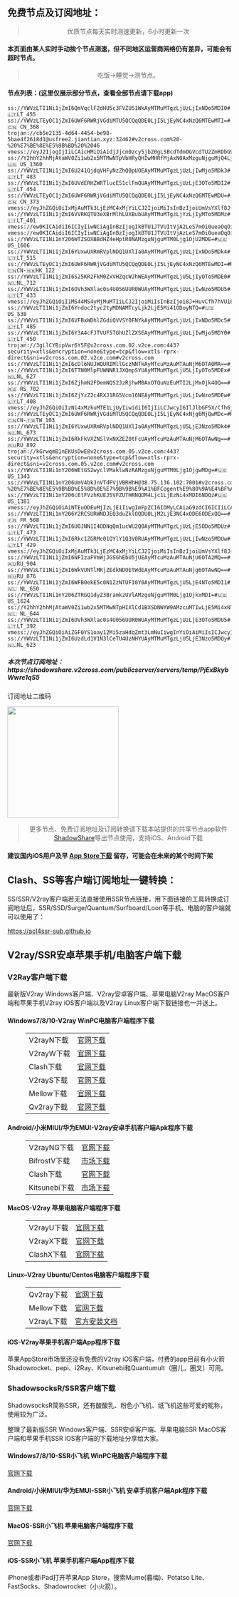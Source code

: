 
<h2>免费节点及订阅地址：</h2>
<blockquote>
<p style="text-align: center;">优质节点每天实时测速更新，6小时更新一次</p>
</blockquote>
<h4>本页面由某人实时手动挨个节点测速，但不同地区运营商网络仍有差异，可能会有超时节点。</h4>
<blockquote>
<p style="text-align: center;">吃饭->睡觉->测节点。</p>
</blockquote>
<h4>节点列表：(这里仅展示部分节点，查看全部节点请下载app)</h4>

```ss://YWVzLTI1Ni1jZmI6d2ZMQzJ5N3J6WnlDbXV5dEAyMTcuMzAuMTAuNjM6OTA5Mw==#🇷🇺RU_867
ss://YWVzLTI1Ni1jZmI6QmVqclF2dHU5c3FVZU51WkAyMTMuMTgzLjUzLjIxNDo5MDI0#🇱🇹LT_455
ss://YWVzLTEyOC1jZmI6UWF6RWRjVGdiMTU5QCQqQDE0LjI5LjEyNC4xNzQ6MTEwMTI=#🇨🇳 CN_368
trojan://cb5e2135-4d64-4454-be98-5bae4f2618d1@usfree2.jiantian.xyz:32462#v2cross.com%20-%20%E7%BE%8E%E5%9B%BD%20%2046
vmess://eyJ2IjogIjIiLCAicHMiOiAidjJjcm9zcy5jb20gLSBcdTdmOGVcdTU2ZmRDbG91ZEZsYXJlXHU1MTZjXHU1M2Y4Q0ROXHU4MjgyXHU3MGI5IDQxIiwgImFkZCI6ICJ2MTE2LnYyZG5zLmJhciIsICJwb3J0IjogIjgwIiwgInR5cGUiOiAibm9uZSIsICJpZCI6ICJjOTdjZjQ2ZS0xNTU0LTM2Y2ItOGIzNi1jMzU1NmI4ODNkYzQiLCAiYWlkIjogIjAiLCAibmV0IjogIndzIiwgInBhdGgiOiAiL3YxMTYtRHRvRXdBRVgiLCAiaG9zdCI6ICJ2MTE2LnYyZG5zLmJhciIsICJ0bHMiOiAiIn0=
ss://Y2hhY2hhMjAtaWV0Zi1wb2x5MTMwNTpVbHRyQHIwMHRfMjAxN0AxMzguNjguMjQ4LjEzMDo4MTE=#🇺🇸 US_1360
ss://YWVzLTI1Ni1jZmI6U241QjdqVHFyNzZhQ0pUOEAyMTMuMTgzLjUzLjIwMjo5MDk3#🇱🇹LT_483
ss://YWVzLTI1Ni1jZmI6UVdERHZWRTlucE51clFmQUAyMTMuMTgzLjUzLjE3OTo5MDI2#🇱🇹LT_454
ss://YWVzLTEyOC1jZmI6UWF6RWRjVGdiMTU5QCQqQDE0LjI5LjEyNC4xNzQ6MTEwMDU=#🇨🇳 CN_373
vmess://eyJhZGQiOiIxMjAuMTk3LjEzMC4xMjYiLCJ2IjoiMiIsInBzIjoiUmVsYXlf8J+HqPCfh7NDTi3wn4et8J+HsEhLXzE0MyIsInBvcnQiOjEzMDAyLCJpZCI6IjIxZGNiZWM4LWVlZTgtM2QyMC04MmI2LWY4YzE2ZmU2ZGM4ZCIsImFpZCI6IjAiLCJuZXQiOiJ0Y3AiLCJ0eXBlIjoiIiwiaG9zdCI6IiIsInBhdGgiOiIvIiwidGxzIjoiIn0=
ss://YWVzLTI1Ni1jZmI6VVRKQTU3eXBrMlhLUXBubUAyMTMuMTgzLjYzLjIyMTo5MDMz#🇱🇹LT_401
vmess://ew0KICAidiI6ICIyIiwNCiAgInBzIjogIkBTU1JTVUItVjA2LeS7mOi0ueaOqOiNkDp2MmNyb3NzLmNvbSIsDQogICJhZGQiOiAiMTIwLjIzMy43LjIyMSIsDQogICJwb3J0IjogIjMyMDA0IiwNCiAgImlkIjogIjY3YzUwZjZhLTgxNmQtMzU1NS04OWI0LTE5ZGQyOTYwOGY4YiIsDQogICJhaWQiOiAiMCIsDQogICJzY3kiOiAiYXV0byIsDQogICJuZXQiOiAidGNwIiwNCiAgInR5cGUiOiAibm9uZSIsDQogICJob3N0IjogImJhaS1waWFvLXdhbmctemhlMTAuOTg4NDgueHl6IiwNCiAgInBhdGgiOiAiLyIsDQogICJ0bHMiOiAiIiwNCiAgInNuaSI6ICIiLA0KICAiYWxwbiI6ICIiDQp9
vmess://ew0KICAidiI6ICIyIiwNCiAgInBzIjogIkBTU1JTVUItVjAzLeS7mOi0ueaOqOiNkDp2MmNyb3NzLmNvbSIsDQogICJhZGQiOiAiMTQxLjk0LjE0MS4yMCIsDQogICJwb3J0IjogIjgwIiwNCiAgImlkIjogImUyMGQ0YjQ5LTA2ZTQtNDkyMy1hZTg1LWIyZTc4MzQ0YjYwMyIsDQogICJhaWQiOiAiMCIsDQogICJzY3kiOiAiYXV0byIsDQogICJuZXQiOiAid3MiLA0KICAidHlwZSI6ICJub25lIiwNCiAgImhvc3QiOiAidG1zLmRpbmd0YWxrLmNvbSIsDQogICJwYXRoIjogIi8iLA0KICAidGxzIjogIiIsDQogICJzbmkiOiAiIiwNCiAgImFscG4iOiAiIg0KfQ==
ss://YWVzLTI1Ni1nY206WTZSOXBBdHZ4eHptR0NAMzguNjguMTM0Ljg1OjU2MDE=#🇺🇸US_1606
ss://YWVzLTI1Ni1jZmI6YUxwUXRmRVplNDQ1UXlIa0AyMTMuMTgzLjUzLjIxNDo5MDk4#🇱🇹LT_515
ss://YWVzLTEyOC1jZmI6UWF6RWRjVGdiMTU5QCQqQDE0LjI5LjEyNC4xNzQ6MTEwMDI=#Relay_🇨🇳CN-🇭🇰HK_122
ss://YWVzLTI1Ni1jZmI6S25KR2FkM0ZxVHZqcWJhWEAyMTMuMTgzLjU5LjIyOTo5MDE0#🇳🇱NL_712
ss://YWVzLTI1Ni1jZmI6OVh3WXlac0s4U056UUR0WUAyMTMuMTgzLjUzLjIwNzo5MDU5#🇱🇹LT_433
vmess://eyJhZGQiOiI1MS44MS4yMjMuMTIiLCJ2IjoiMiIsInBzIjoi8J+HuvCfh7hVU18xNzk1IiwicG9ydCI6NDQzLCJpZCI6ImMwMTU2NDUxLTRlZmItNDVlMi04NGZjLThkMzE1YzQ2NTBkYiIsImFpZCI6IjMyIiwibmV0IjoidGNwIiwidHlwZSI6IiIsImhvc3QiOiIiLCJwYXRoIjoiLyIsInRscyI6IiJ9
ss://YWVzLTI1Ni1jZmI6Yndoc2tyc2tyMDNAMTcyLjk2LjE5Mi41ODoyNTQ=#🇺🇸US_538
ss://YWVzLTI1Ni1jZmI6VFBxWDhlZGdiQVVSY0FNYkAyMTMuMTgzLjUzLjIxNDo5MDc5#🇱🇹LT_485
ss://YWVzLTI1Ni1jZmI6Y3A4cFJTVUF5TGhUZlZXSEAyMTMuMTgzLjUzLjIwMjo5MDY0#🇱🇹LT_450
trojan://3gLlCYBipVwr6Y5F@v2cross.com.02.v2ce.com:443?security=xtls&encryption=none&type=tcp&flow=xtls-rprx-direct&sni=v2cross.com.02.v2ce.com#v2cross.com
ss://YWVzLTI1Ni1jZmI6cDl6NUJWQURIMllGczNNTkAyMTcuMzAuMTAuNjM6OTA0MA==#_07
ss://YWVzLTI1Ni1jZmI6TTN0MlpFUWNNR1JXQmpSYUAyMTMuMTgzLjU5LjIyOTo5MDEx#🇳🇱NL_627
ss://YWVzLTI1Ni1jZmI6ZjhmN2FDemNQS2JzRjhwM0AxOTQuNzEuMTI2LjMxOjk4OQ==#🇷🇸 RS_702
ss://YWVzLTI1Ni1jZmI6ZjYzZ2c4RXJ1RG5Vcm16NEAyMTMuMTgzLjUzLjIwNzo5MDEw#🇱🇹LT_408
vmess://eyJhZGQiOiIzNi4xMzkuMTE1LjUyIiwidiI6IjIiLCJwcyI6IlJlbGF5X/Cfh6jwn4ezQ04t8J+HrfCfh7BIS18zOCIsInBvcnQiOjExMzAxLCJpZCI6IjIxZGNiZWM4LWVlZTgtM2QyMC04MmI2LWY4YzE2ZmU2ZGM4ZCIsImFpZCI6IjAiLCJuZXQiOiJ0Y3AiLCJ0eXBlIjoiIiwiaG9zdCI6ImF3ZWlrZWppLVlvdVR1YmUiLCJwYXRoIjoiL2hscy9jY3R2NXBoZC5tM3U4IiwidGxzIjoiIn0=
ss://YWVzLTEyOC1jZmI6UWF6RWRjVGdiMTU5QCQqQDE0LjI5LjEyNC4xNjg6MjQwMDc=#Relay_🇨🇳CN-🇹🇼TW_103
ss://YWVzLTI1Ni1jZmI6YUxwUXRmRVplNDQ1UXlIa0AyMTMuMTgzLjU5LjE3Nzo5MDk4#🇳🇱NL_673
ss://YWVzLTI1Ni1jZmI6RkFkVXZNSlVxNXZEZ0tFcUAyMTcuMzAuMTAuNjM6OTAwNg==#🇷🇺RU_892
trojan://kGrwqmB1nEKUsDwE@v2cross.com.05.v2ce.com:443?security=xtls&encryption=none&type=tcp&flow=xtls-rprx-direct&sni=v2cross.com.05.v2ce.com#v2cross.com
ss://YWVzLTI1Ni1nY206WEtGS2wyclVMaklwNzRAMzguNjguMTM0Ljg1OjgwMDg=#🇺🇸US_1343
ss://YWVzLTI1Ni1nY206UmV4bkJnVTdFVjVBRHhH@38.75.136.102:7001#v2cross.com%20-%20%E7%BE%8E%E5%9B%BD%E5%8D%8E%E7%9B%9B%E9%A1%BFCogent%E9%80%9A%E4%BF%A1%E5%85%AC%E5%8F%B8%2014
ss://YWVzLTI1Ni1nY206cEtFVzhKUEJ5VFZUTHRNQDM4Ljc1LjEzNi4xMDI6NDQz#🇺🇸 US_1381
vmess://eyJhZGQiOiAiNTEuODEuMjIzLjE1IiwgImFpZCI6IDMyLCAiaG9zdCI6ICIiLCAiaWQiOiAiYzAxNTY0NTEtNGVmYi00NWUyLTg0ZmMtOGQzMTVjNDY1MGRiIiwgIm5ldCI6ICJ0Y3AiLCAicGF0aCI6ICIiLCAicG9ydCI6IDQ0MywgInBzIjogInYyY3Jvc3MuY29tIC0gXHU3ZjhlXHU1NmZkXHU1ZjE3XHU1NDA5XHU1YzNjXHU0ZTlhXHU1ZGRlXHU2NTg3XHU3Mjc5XHU1YzcxXHU1MTljXHU1NzNhT1ZIXHU2NTcwXHU2MzZlXHU0ZTJkXHU1ZmMzIDYiLCAidGxzIjogIiIsICJ0eXBlIjogImF1dG8iLCAic2tpcC1jZXJ0LXZlcmlmeSI6IHRydWUsICJzbmkiOiAiIn0=
ss://YWVzLTI1Ni1nY206Y2RCSURWNDJEQ3duZklOQDU0LjM2LjE3NC4xODE6ODExOQ==#🇫🇷 FR_508
ss://YWVzLTI1Ni1jZmI6U0JNN1I4ODNqQm1ucWU2Q0AyMTMuMTgzLjUzLjE5ODo5MDUz#🇱🇹LT_473
ss://YWVzLTI1Ni1jZmI6Rkc1ZGRMc01QYlY1Q3V0RUAyMTMuMTgzLjUzLjIwNzo5MDUw#🇱🇹LT_429
vmess://eyJhZGQiOiIxMjAuMTk3LjEzMC4xMjYiLCJ2IjoiMiIsInBzIjoiUmVsYXlf8J+HqPCfh7NDTi3wn4e68J+HuFVTXzE0NSIsInBvcnQiOjEzMDA2LCJpZCI6IjIxZGNiZWM4LWVlZTgtM2QyMC04MmI2LWY4YzE2ZmU2ZGM4ZCIsImFpZCI6IjAiLCJuZXQiOiJ0Y3AiLCJ0eXBlIjoiIiwiaG9zdCI6IiIsInBhdGgiOiIvIiwidGxzIjoiIn0=
ss://YWVzLTI1Ni1jZmI6NFIzaFVmWjJGSGhEbU5jUEAyMTcuMzAuMTAuNjU6OTA2MQ==#🇷🇺RU_904
ss://YWVzLTI1Ni1jZmI6WkVUNTlMRjZEdkNDOEtWdEAyMTcuMzAuMTAuNjg6OTAwNQ==#🇷🇺RU_876
ss://YWVzLTI1Ni1jZmI6WFB0ekE5c0N1ZzNTUFI0Y0AyMTMuMTgzLjU5LjE4NTo5MDI1#🇳🇱 NL_650
ss://YWVzLTI1Ni1nY206ZTRGQ1dyZ3BramkzUVlAMzguNjguMTM0Ljg1OjkxMDI=#🇺🇸US_1624
ss://Y2hhY2hhMjAtaWV0Zi1wb2x5MTMwNTpHIXlCd1BXSDNWYW9AMzcuMTIwLjE5Mi4xNTg6ODAx#🇳🇱 NL_644
ss://YWVzLTI1Ni1jZmI6OVh3WXlac0s4U056UUR0WUAyMTMuMTgzLjUzLjE3OTo5MDU5#🇱🇹LT_392
vmess://eyJhZGQiOiAiZGF0YS1oay12Mi5zaHdqZmt3LmNuIiwgInYiOiAiMiIsICJwcyI6ICJ2MmNyb3NzLmNvbSAtIFx1NWU3Zlx1NGUxY1x1NzcwMVx1NGY1Ylx1NWM3MVx1NWUwMlx1NzlmYlx1NTJhOCA1MyIsICJwb3J0IjogNTAyMDUsICJpZCI6ICJiMTQ3OGUyNC00OTE2LTNhYmUtOGYxNy0xNTkzMTAxMmVjYmUiLCAiYWlkIjogIjEiLCAibmV0IjogIndzIiwgInR5cGUiOiAiIiwgImhvc3QiOiAiZGF0YS1oay12Mi5zaHdqZmt3LmNuIiwgInBhdGgiOiAiL2hscy9jY3R2NXBoZC5tM3U4IiwgInRscyI6ICIifQ==
ss://YWVzLTI1Ni1jZmI6UzdLd1V1N3lCeTU4UzNHYUAyMTMuMTgzLjU5LjE3Nzo5MDQy#🇳🇱NL_623
```
<h5>本次节点订阅地址：https://shadowshare.v2cross.com/publicserver/servers/temp/PjExBkybWwre1qS5</h5>
<p>订阅地址二维码</p>
<img src='http://shadowshare.v2cross.com/qrcode.png' width=250 height=250>
<blockquote style='text-align: center;'>更多节点、免费订阅地址及订阅转换请下载本站提供的共享节点app软件<a href='https://shadowshare.v2cross.com'>ShadowShare</a>导出节点使用，支持iOS、Android下载</blockquote>
<h4>建议国内iOS用户及早 <a href='https://apps.apple.com/cn/app/shadowshare/id1612647259'>App Store下载</a> 留存，可能会在未来的某个时间下架</h4>

<div class="nv-content-wrap entry-content">
<h2>Clash、SS等客户端订阅地址一键转换：</h2>
<p>SS/SSR/V2ray客户端若无法直接使用SSR节点链接，用下面链接的工具转换成订阅地址后，SSR/SSD/Surge/Quantum/Surfboard/Loon等手机、电脑的客户端就可以使用了：</p>
<p><a href="https://acl4ssr-sub.github.io" target="_blank" rel="noreferrer noopener nofollow">https://acl4ssr-sub.github.io</a></p>
<h2>V2ray/SSR安卓苹果手机/电脑客户端下载</h2>
<h3>V2Ray客户端下载</h3>
<p>最新版V2ray Windows客户端、V2ray安卓客户端、苹果电脑V2ray MacOS客户端和苹果手机V2ray iOS客户端以及V2ray Linux客户端下载链接也一并送上。</p>
<h4>Windows7/8/10-<strong>V2ray WinPC电脑客户端</strong>程序下载</h4>
<figure class="wp-block-table alignwide is-style-stripes"><table><tbody><tr><td>V2rayN下载</td><td><a href="https://github.com/2dust/v2rayN/releases" target="_blank" rel="noreferrer noopener">官网下载</a></td></tr><tr><td>V2rayW下载</td><td><a href="https://github.com/Cenmrev/V2RayW/releases" target="_blank" rel="noreferrer noopener">官网下载</a></td></tr><tr><td>Clash下载</td><td><a href="https://github.com/Fndroid/clash_for_windows_pkg/releases" target="_blank" rel="noreferrer noopener">官网下载</a></td></tr><tr><td>V2rayS下载</td><td><a href="https://github.com/Shinlor/V2RayS/releases" target="_blank" rel="noreferrer noopener">官网下载</a></td></tr><tr><td>Mellow下载</td><td><a href="https://github.com/mellow-io/mellow/releases" target="_blank" rel="noreferrer noopener">官网下载</a></td></tr><tr><td>Qv2ray下载</td><td><a href="https://github.com/Qv2ray/Qv2ray" target="_blank" rel="noreferrer noopener">官网下载</a></td></tr></tbody></table></figure>
<h4><strong>Android/小米MIUI/华为EMUI-V2ray安卓手机客户端</strong>Apk程序下载</h4>
<figure class="wp-block-table alignwide is-style-stripes"><table><tbody><tr><td>V2rayNG下载</td><td><a href="https://github.com/2dust/v2rayNG/releases" target="_blank" rel="noreferrer noopener">官网下载</a></td></tr><tr><td>BifrostV下载</td><td><a rel="noreferrer noopener" href="https://www.appsapk.com/downloading/latest/com.github.dawndiy.bifrostv-0.6.8.apk" target="_blank">市场下载</a></td></tr><tr><td>Clash下载</td><td><a href="https://github.com/Kr328/ClashForAndroid/releases" target="_blank" rel="noreferrer noopener">官网下载</a></td></tr><tr><td>Kitsunebi下载</td><td><a rel="noreferrer noopener" href="https://apkpure.com/kitsunebi/fun.kitsunebi.kitsunebi4android" target="_blank">市场下载</a></td></tr></tbody></table></figure>
<h4><strong>MacOS-V2ray <strong>苹果电脑</strong>客户端</strong>程序下载</h4>
<figure class="wp-block-table alignwide is-style-stripes"><table><tbody><tr><td>V2rayU下载</td><td><a href="https://github.com/yanue/V2rayU/releases" target="_blank" rel="noreferrer noopener">官网下载</a></td></tr><tr><td>V2rayX下载</td><td><a href="https://github.com/Cenmrev/V2RayX/releases" target="_blank" rel="noreferrer noopener">官网下载</a></td></tr><tr><td>ClashX下载</td><td><a href="https://github.com/yichengchen/clashX/releases" target="_blank" rel="noreferrer noopener">官网下载</a></td></tr></tbody></table></figure>
<h4><strong>Linux</strong>–<strong>V2ray Ubuntu/Centos电脑客户端</strong>程序下载</h4>
<figure class="wp-block-table alignwide is-style-stripes"><table><tbody><tr><td>Qv2ray下载</td><td><a href="https://github.com/Qv2ray/Qv2ray" target="_blank" rel="noreferrer noopener">官网下载</a></td></tr><tr><td>Mellow下载</td><td><a href="https://github.com/mellow-io/mellow/releases" target="_blank" rel="noreferrer noopener">官网下载</a></td></tr><tr><td>V2rayL下载</td><td><a rel="noreferrer noopener" href="https://github.com/jiangxufeng/v2rayL" target="_blank">官方安装文档</a></td></tr></tbody></table></figure>
<h4>iOS-<strong>V2ray苹果<strong>手机客户端</strong>App程序</strong>下载</h4>
<p>苹果AppStore市场里还没有免费的V2ray iOS客户端，付费的app目前有小火箭Shadowrocket、pepi、i2Ray、Kitsunebi和Quantumult（圈儿，圈叉）可用。</p>
<h3>ShadowsocksR/SSR客户端下载</h3>
<p>ShadowsocksR简称SSR，还有酸酸乳、粉色小飞机、纸飞机这些可爱的昵称，使用较为广泛。</p>
<p>整理了最新版SSR Windows客户端、SSR安卓客户端、苹果电脑SSR MacOS客户端和苹果手机SSR iOS客户端的下载地址分享给大家。</p>
<h4><strong>Windows7/8/10-<strong>SSR小飞机 WinPC电脑客户端</strong>程序下载</strong></h4>
<p><a rel="noreferrer noopener" href="https://github.com/shadowsocksrr/shadowsocksr-csharp/releases" target="_blank">官网下载</a></p>
<h4><strong><strong>Android/小米MIUI/华为EMUI-SSR小飞机 安卓手机客户端</strong>Apk程序下载</strong></h4>
<p><a rel="noreferrer noopener" href="https://github.com/shadowsocksrr/shadowsocksr-android/releases" target="_blank">官网下载</a></p>
<h4><strong><strong>MacOS-SSR小飞机 苹果电脑客户端</strong>程序下载</strong></h4>
<p><a href="https://github.com/qinyuhang/ShadowsocksX-NG-R/releases" target="_blank" rel="noreferrer noopener">官网下载</a></p>
<h4><strong>iOS-<strong>SSR小飞机 苹果手机客户端App程序</strong></strong>下载</h4>
<p>iPhone或者iPad打开苹果App Store，搜索Mume(暮梅)、Potatso Lite、FastSocks、Shadowrocket（小火箭）。</p>
